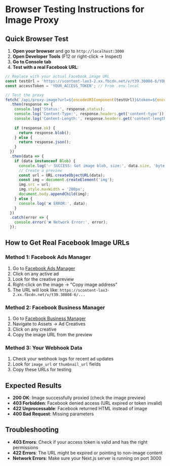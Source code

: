 # Browser Testing Instructions for Image Proxy

## Quick Browser Test

1. **Open your browser** and go to `http://localhost:3000`
2. **Open Developer Tools** (F12 or right-click → Inspect)
3. **Go to Console tab**
4. **Test with a real Facebook URL**:

```javascript
// Replace with your actual Facebook image URL
const testUrl = 'https://scontent-lax3-2.xx.fbcdn.net/v/t39.30808-6/YOUR_ACTUAL_IMAGE_ID_n.jpg';
const accessToken = 'YOUR_ACCESS_TOKEN'; // From .env.local

// Test the proxy
fetch(`/api/proxy-image?url=${encodeURIComponent(testUrl)}&token=${encodeURIComponent(accessToken)}`)
  .then(response => {
    console.log('Status:', response.status);
    console.log('Content-Type:', response.headers.get('content-type'));
    console.log('Content-Length:', response.headers.get('content-length'));
    
    if (response.ok) {
      return response.blob();
    } else {
      return response.json();
    }
  })
  .then(data => {
    if (data instanceof Blob) {
      console.log('✅ SUCCESS: Got image blob, size:', data.size, 'bytes');
      // Create a preview
      const url = URL.createObjectURL(data);
      const img = document.createElement('img');
      img.src = url;
      img.style.maxWidth = '200px';
      document.body.appendChild(img);
    } else {
      console.log('❌ ERROR:', data);
    }
  })
  .catch(error => {
    console.error('❌ Network Error:', error);
  });
```

## How to Get Real Facebook Image URLs

### Method 1: Facebook Ads Manager
1. Go to [Facebook Ads Manager](https://www.facebook.com/adsmanager/)
2. Click on any active ad
3. Look for the creative preview
4. Right-click on the image → "Copy image address"
5. The URL will look like: `https://scontent-lax3-2.xx.fbcdn.net/v/t39.30808-6/...`

### Method 2: Facebook Business Manager
1. Go to [Facebook Business Manager](https://business.facebook.com/)
2. Navigate to Assets → Ad Creatives
3. Click on any creative
4. Copy the image URL from the preview

### Method 3: Your Webhook Data
1. Check your webhook logs for recent ad updates
2. Look for `image_url` or `thumbnail_url` fields
3. Copy these URLs for testing

## Expected Results

- **200 OK**: Image successfully proxied (check the image preview)
- **403 Forbidden**: Facebook denied access (URL expired or token invalid)
- **422 Unprocessable**: Facebook returned HTML instead of image
- **400 Bad Request**: Missing parameters

## Troubleshooting

- **403 Errors**: Check if your access token is valid and has the right permissions
- **422 Errors**: The URL might be expired or pointing to non-image content
- **Network Errors**: Make sure your Next.js server is running on port 3000
